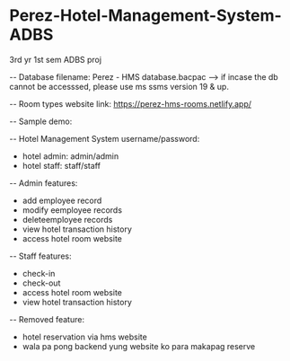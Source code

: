 # Perez-Hotel-Management-System-ADBS
3rd yr 1st sem ADBS proj

-- Database filename:
Perez - HMS database.bacpac
--> if incase the db cannot be accesssed, please use ms ssms version 19 & up.

-- Room types  website link:
https://perez-hms-rooms.netlify.app/

-- Sample demo:


-- Hotel Management System username/password:
* hotel admin: admin/admin
* hotel staff: staff/staff

-- Admin features:
* add employee record
* modify eemployee records
* deleteemployee records
* view hotel transaction history
* access hotel room website

-- Staff features:
* check-in
* check-out
* access hotel room website
* view hotel transaction history

-- Removed feature:
* hotel reservation via hms website
* wala pa pong backend yung website ko para makapag reserve
